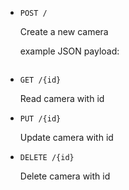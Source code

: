 * `POST /` 

  Create a new camera
  

  example JSON payload: 

  ```
  ```
  
* `GET /{id}`

  Read camera with id
* `PUT /{id}` 

  Update camera with id
* `DELETE /{id}`

  Delete camera with id
